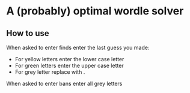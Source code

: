 # A (probably) optimal wordle solver

## How to use
When asked to enter finds enter the last guess you made:
- For yellow letters enter the lower case letter
- For green letters enter the upper case letter
- For grey letter replace with .

When asked to enter bans enter all grey letters
